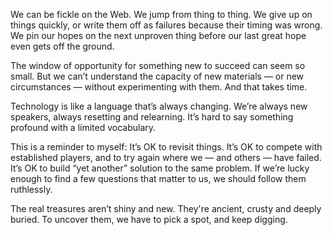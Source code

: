 

We can be fickle on the Web. We jump from thing to thing. We give up on things quickly, or write them off as
failures because their timing was wrong. We pin our hopes on the next unproven thing before our last great
hope even gets off the ground.

The window of opportunity for something new to succeed can seem so small. But we can’t understand the
capacity of new materials — or new circumstances — without experimenting with them. And that takes
time.

Technology is like a language that’s always changing. We’re always new speakers, always resetting and
relearning. It’s hard to say something profound with a limited vocabulary.

This is a reminder to myself: It’s OK to revisit things. It’s OK to compete with established players, and
to try again where we — and others — have failed. It’s OK to build “yet another” solution to
the same problem. If we’re lucky enough to find a few questions that matter to us, we should follow them
ruthlessly.

The real treasures aren’t shiny and new. They're ancient, crusty and deeply buried. To uncover them, we have
to pick a spot, and keep digging.
